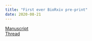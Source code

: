 ```yaml
---
title: "First ever BioRxiv pre-print"
date: 2020-08-21
---
```


[Manuscript](https://www.biorxiv.org/content/10.1101/2020.07.20.213132v1)  
[Thread](https://twitter.com/karlgrieshop/status/1285997667307356163)
